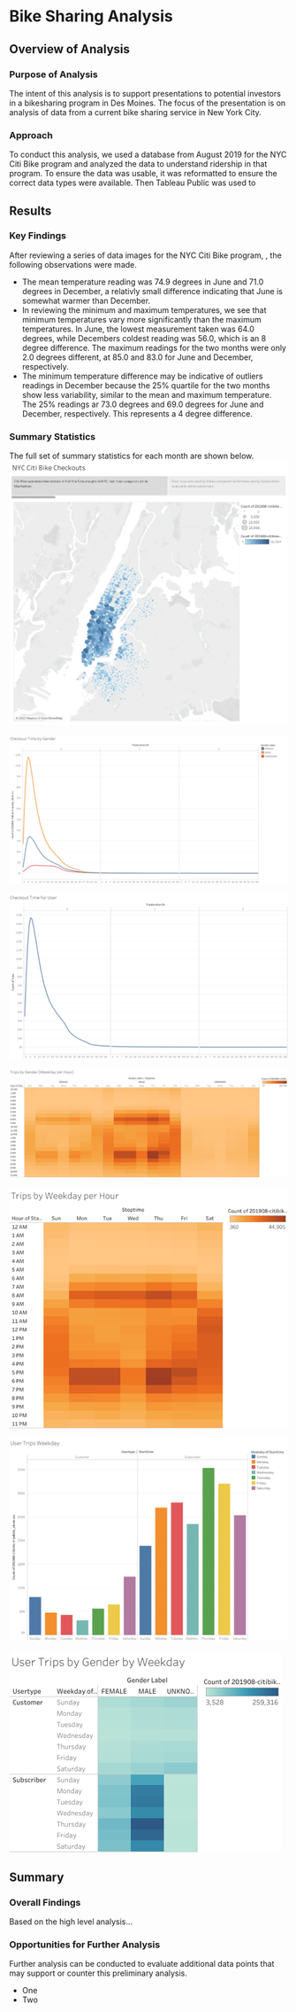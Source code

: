 # Bike Sharing Analysis

## Overview of Analysis

### Purpose of Analysis
The intent of this analysis is to support presentations to potential investors in a bikesharing program in Des Moines. The focus of the presentation is on analysis of data from a current bike sharing service in New York City.

### Approach
To conduct this analysis, we used a database from August 2019 for the NYC Citi Bike program and analyzed the data to understand ridership in that program. To ensure the data was usable, it was reformatted to ensure the correct data types were available. Then Tableau Public was used to 

## Results
### Key Findings
After reviewing a series of data images for the NYC Citi Bike program, , the following observations were made.

- The mean temperature reading was 74.9 degrees in June and 71.0 degrees in December, a relativly small difference indicating that June is somewhat warmer than December.
- In reviewing the minimum and maximum temperatures, we see that minimum temperatures vary more significantly than the maximum temperatures. In June, the lowest measurement taken was 64.0 degrees, while Decembers coldest reading was 56.0, which is an 8 degree difference. The maximum readings for the two months were only 2.0 degrees different, at 85.0 and 83.0 for June and December, respectively. 
- The minimum temperature difference may be indicative of outliers readings in December because the 25% quartile for the two months show less variability, similar to the mean and maximum temperature. The 25% readings ar 73.0 degrees and 69.0 degrees for June and December, respectively. This represents a 4 degree difference.

### Summary Statistics
The full set of summary statistics for each month are shown below.
![name](https://github.com/jessica1258/bikesharing/blob/main/NYC%20Citi%20Bike%20Checkouts.png)



![name](https://github.com/jessica1258/bikesharing/blob/main/Checkout%20Time%20by%20Gender.png)

![name](https://github.com/jessica1258/bikesharing/blob/main/Checkout%20Time%20for%20User.png)



![name](https://github.com/jessica1258/bikesharing/blob/main/Trips%20by%20Gender%20(Weekday%20per%20Hour).png)

![name](https://github.com/jessica1258/bikesharing/blob/main/Trips%20by%20Weekday%20per%20Hour.png)

![name](https://github.com/jessica1258/bikesharing/blob/main/User%20Trips%20Weekday.png)

![name](https://github.com/jessica1258/bikesharing/blob/main/User%20Trips%20by%20Gender%20by%20Weekday.png)


## Summary
### Overall Findings
Based on the high level analysis...

### Opportunities for Further Analysis
Further analysis can be conducted to evaluate additional data points that may support or counter this preliminary analysis.  
- One
- Two
